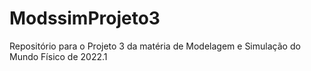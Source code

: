 # ModssimProjeto3
Repositório para o Projeto 3 da matéria de Modelagem e Simulação do Mundo Físico de 2022.1
